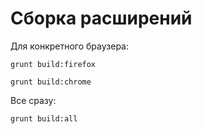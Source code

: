 # Сборка расширений

Для конкретного браузера:
```shell
grunt build:firefox
```
```shell
grunt build:chrome
```

Все сразу:
```shell
grunt build:all
```
